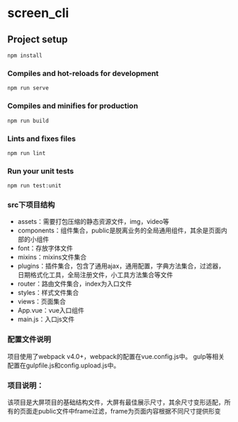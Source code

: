 # screen_cli

## Project setup
```
npm install
```

### Compiles and hot-reloads for development
```
npm run serve
```

### Compiles and minifies for production
```
npm run build
```

### Lints and fixes files
```
npm run lint
```

### Run your unit tests
```
npm run test:unit
```

### src下项目结构

- assets：需要打包压缩的静态资源文件，img，video等
- components：组件集合，public是脱离业务的全局通用组件，其余是页面内部的小组件
- font：存放字体文件
- mixins：mixins文件集合
- plugins：插件集合，包含了通用ajax，通用配置，字典方法集合，过滤器，日期格式化工具，全局注册文件，小工具方法集合等文件
- router：路由文件集合，index为入口文件
- styles：样式文件集合
- views：页面集合
- App.vue：vue入口组件
- main.js：入口js文件

### 配置文件说明
项目使用了webpack v4.0+，webpack的配置在vue.config.js中。
gulp等相关配置在gulpfile.js和config.upload.js中。

### 项目说明：

该项目是大屏项目的基础结构文件，大屏有最佳展示尺寸，其余尺寸变形适配，所有的页面走public文件中frame过滤，frame为页面内容根据不同尺寸提供形变




